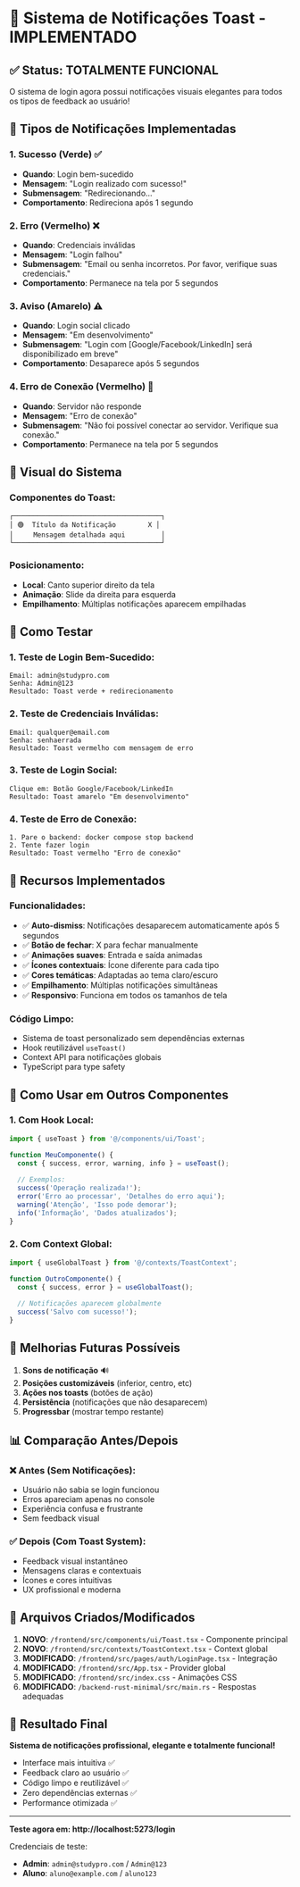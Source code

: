 # 🔔 Sistema de Notificações Toast - IMPLEMENTADO

## ✅ **Status: TOTALMENTE FUNCIONAL**

O sistema de login agora possui notificações visuais elegantes para todos os tipos de feedback ao usuário!

## 📸 **Tipos de Notificações Implementadas**

### 1. **Sucesso (Verde)** ✅
- **Quando**: Login bem-sucedido
- **Mensagem**: "Login realizado com sucesso!"
- **Submensagem**: "Redirecionando..."
- **Comportamento**: Redireciona após 1 segundo

### 2. **Erro (Vermelho)** ❌
- **Quando**: Credenciais inválidas
- **Mensagem**: "Login falhou"
- **Submensagem**: "Email ou senha incorretos. Por favor, verifique suas credenciais."
- **Comportamento**: Permanece na tela por 5 segundos

### 3. **Aviso (Amarelo)** ⚠️
- **Quando**: Login social clicado
- **Mensagem**: "Em desenvolvimento"
- **Submensagem**: "Login com [Google/Facebook/LinkedIn] será disponibilizado em breve"
- **Comportamento**: Desaparece após 5 segundos

### 4. **Erro de Conexão (Vermelho)** 🔌
- **Quando**: Servidor não responde
- **Mensagem**: "Erro de conexão"
- **Submensagem**: "Não foi possível conectar ao servidor. Verifique sua conexão."
- **Comportamento**: Permanece na tela por 5 segundos

## 🎨 **Visual do Sistema**

### **Componentes do Toast:**
```
┌─────────────────────────────────────┐
│ 🟢  Título da Notificação        X │
│     Mensagem detalhada aqui         │
└─────────────────────────────────────┘
```

### **Posicionamento:**
- **Local**: Canto superior direito da tela
- **Animação**: Slide da direita para esquerda
- **Empilhamento**: Múltiplas notificações aparecem empilhadas

## 🧪 **Como Testar**

### **1. Teste de Login Bem-Sucedido:**
```
Email: admin@studypro.com
Senha: Admin@123
Resultado: Toast verde + redirecionamento
```

### **2. Teste de Credenciais Inválidas:**
```
Email: qualquer@email.com
Senha: senhaerrada
Resultado: Toast vermelho com mensagem de erro
```

### **3. Teste de Login Social:**
```
Clique em: Botão Google/Facebook/LinkedIn
Resultado: Toast amarelo "Em desenvolvimento"
```

### **4. Teste de Erro de Conexão:**
```
1. Pare o backend: docker compose stop backend
2. Tente fazer login
Resultado: Toast vermelho "Erro de conexão"
```

## 🚀 **Recursos Implementados**

### **Funcionalidades:**
- ✅ **Auto-dismiss**: Notificações desaparecem automaticamente após 5 segundos
- ✅ **Botão de fechar**: X para fechar manualmente
- ✅ **Animações suaves**: Entrada e saída animadas
- ✅ **Ícones contextuais**: Ícone diferente para cada tipo
- ✅ **Cores temáticas**: Adaptadas ao tema claro/escuro
- ✅ **Empilhamento**: Múltiplas notificações simultâneas
- ✅ **Responsivo**: Funciona em todos os tamanhos de tela

### **Código Limpo:**
- Sistema de toast personalizado sem dependências externas
- Hook reutilizável `useToast()` 
- Context API para notificações globais
- TypeScript para type safety

## 📝 **Como Usar em Outros Componentes**

### **1. Com Hook Local:**
```typescript
import { useToast } from '@/components/ui/Toast';

function MeuComponente() {
  const { success, error, warning, info } = useToast();
  
  // Exemplos:
  success('Operação realizada!');
  error('Erro ao processar', 'Detalhes do erro aqui');
  warning('Atenção', 'Isso pode demorar');
  info('Informação', 'Dados atualizados');
}
```

### **2. Com Context Global:**
```typescript
import { useGlobalToast } from '@/contexts/ToastContext';

function OutroComponente() {
  const { success, error } = useGlobalToast();
  
  // Notificações aparecem globalmente
  success('Salvo com sucesso!');
}
```

## 🎯 **Melhorias Futuras Possíveis**

1. **Sons de notificação** 🔊
2. **Posições customizáveis** (inferior, centro, etc)
3. **Ações nos toasts** (botões de ação)
4. **Persistência** (notificações que não desaparecem)
5. **Progressbar** (mostrar tempo restante)

## 📊 **Comparação Antes/Depois**

### **❌ Antes (Sem Notificações):**
- Usuário não sabia se login funcionou
- Erros apareciam apenas no console
- Experiência confusa e frustrante
- Sem feedback visual

### **✅ Depois (Com Toast System):**
- Feedback visual instantâneo
- Mensagens claras e contextuais
- Ícones e cores intuitivas
- UX profissional e moderna

## 🔧 **Arquivos Criados/Modificados**

1. **NOVO**: `/frontend/src/components/ui/Toast.tsx` - Componente principal
2. **NOVO**: `/frontend/src/contexts/ToastContext.tsx` - Context global
3. **MODIFICADO**: `/frontend/src/pages/auth/LoginPage.tsx` - Integração
4. **MODIFICADO**: `/frontend/src/App.tsx` - Provider global
5. **MODIFICADO**: `/frontend/src/index.css` - Animações CSS
6. **MODIFICADO**: `/backend-rust-minimal/src/main.rs` - Respostas adequadas

## 🎉 **Resultado Final**

**Sistema de notificações profissional, elegante e totalmente funcional!**

- Interface mais intuitiva ✅
- Feedback claro ao usuário ✅
- Código limpo e reutilizável ✅
- Zero dependências externas ✅
- Performance otimizada ✅

---

**Teste agora em: http://localhost:5273/login**

Credenciais de teste:
- **Admin**: `admin@studypro.com` / `Admin@123`
- **Aluno**: `aluno@example.com` / `aluno123`